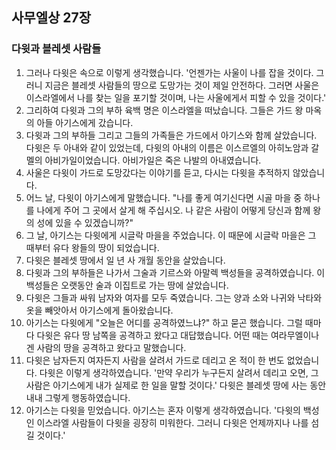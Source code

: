 ## 사무엘상 27장

### 다윗과 블레셋 사람들
1. 그러나 다윗은 속으로 이렇게 생각했습니다. '언젠가는 사울이 나를 잡을 것이다. 그러니 지금은 블레셋 사람들의 땅으로 도망가는 것이 제일 안전하다. 그러면 사울은 이스라엘에서 나를 찾는 일을 포기할 것이며, 나는 사울에게서 피할 수 있을 것이다.'
2. 그리하여 다윗과 그의 부하 육백 명은 이스라엘을 떠났습니다. 그들은 가드 왕 마옥의 아들 아기스에게 갔습니다.
3. 다윗과 그의 부하들 그리고 그들의 가족들은 가드에서 아기스와 함께 살았습니다. 다윗은 두 아내와 같이 있었는데, 다윗의 아내의 이름은 이스르엘의 아히노암과 갈멜의 아비가일이었습니다. 아비가일은 죽은 나발의 아내였습니다.
4. 사울은 다윗이 가드로 도망갔다는 이야기를 듣고, 다시는 다윗을 추적하지 않았습니다.
5. 어느 날, 다윗이 아기스에게 말했습니다. "나를 좋게 여기신다면 시골 마을 중 하나를 나에게 주어 그 곳에서 살게 해 주십시오. 나 같은 사람이 어떻게 당신과 함께 왕의 성에 있을 수 있겠습니까?"
6. 그 날, 아기스는 다윗에게 시글락 마을을 주었습니다. 이 때문에 시글락 마을은 그 때부터 유다 왕들의 땅이 되었습니다.
7. 다윗은 블레셋 땅에서 일 년 사 개월 동안을 살았습니다.
8. 다윗과 그의 부하들은 나가서 그술과 기르스와 아말렉 백성들을 공격하였습니다. 이 백성들은 오랫동안 술과 이집트로 가는 땅에 살았습니다.
9. 다윗은 그들과 싸워 남자와 여자를 모두 죽였습니다. 그는 양과 소와 나귀와 낙타와 옷을 빼앗아서 아기스에게 돌아왔습니다.
10. 아기스는 다윗에게 "오늘은 어디를 공격하였느냐?" 하고 묻곤 했습니다. 그럴 때마다 다윗은 유다 땅 남쪽을 공격하고 왔다고 대답했습니다. 어떤 때는 여라무엘이나 겐 사람의 땅을 공격하고 왔다고 말했습니다.
11. 다윗은 남자든지 여자든지 사람을 살려서 가드로 데리고 온 적이 한 번도 없었습니다. 다윗은 이렇게 생각하였습니다. '만약 우리가 누구든지 살려서 데리고 오면, 그 사람은 아기스에게 내가 실제로 한 일을 말할 것이다.' 다윗은 블레셋 땅에 사는 동안 내내 그렇게 행동하였습니다.
12. 아기스는 다윗을 믿었습니다. 아기스는 혼자 이렇게 생각하였습니다. '다윗의 백성인 이스라엘 사람들이 다윗을 굉장히 미워한다. 그러니 다윗은 언제까지나 나를 섬길 것이다.'